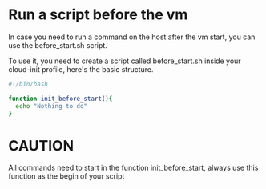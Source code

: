 # Run a script before the vm

In case you need to run a command on the host after the vm start, you can use the before_start.sh script.

To use it, you need to create a script called before_start.sh inside your cloud-init profile, here's the basic structure.

```bash
#!/bin/bash

function init_before_start(){
  echo "Nothing to do"
}
```

# CAUTION

All commands need to start in the function init_before_start, always use this function as the begin of your script
